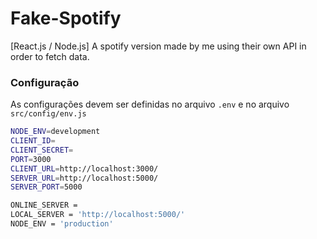 # Fake-Spotify
[React.js / Node.js] A spotify version made by me using their own API in order to fetch data.

### Configuração
As configurações devem ser definidas no arquivo `.env` e no arquivo `src/config/env.js`

```sh
NODE_ENV=development
CLIENT_ID=
CLIENT_SECRET=
PORT=3000
CLIENT_URL=http://localhost:3000/
SERVER_URL=http://localhost:5000/
SERVER_PORT=5000
```

```sh
ONLINE_SERVER =
LOCAL_SERVER = 'http://localhost:5000/'
NODE_ENV = 'production'
```